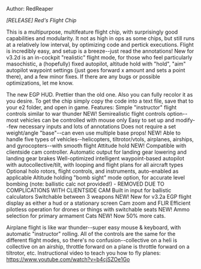 Author: RedReaper

*[RELEASE] Red's Flight Chip*

This is a multipurpose, multifeature flight chip, with surprisingly good capabilities and modularity. It not as high in ops as some chips, but still runs at a relatively low interval, by optimizing code and pertick executions. Flight is incredibly easy, and setup is a breeze--just read the annotations!
New for v3.2d is an in-cockpit "realistic" flight mode, for those who feel particularly masochistic, a (hopefully) fixed autopilot, altitude hold with "hold", "aim" autopilot waypoint settings (just goes forward x amount and sets a point there), and a few minor fixes. If there are any bugs or possible optimizations, let me know.

The new EGP HUD. Prettier than the old one. Also you can fully recolor it as you desire.
To get the chip simply copy the code into a text file, save that to your e2 folder, and open in game.
Features:
Simple "instructor" flight controls similar to war thunder
NEW! Semirealistic flight controls option--most vehicles can be controlled with mouse only
Easy to set up and modify--few necessary inputs and lots of annotations
Does not require a set weight/angle "base"--can even use multiple base props!
NEW! Able to handle five types of vehicles--helicopters, tiltrotor/vtols, airplanes, airships, and gyrocopters--with smooth flight
Attitude hold
NEW! Compatible with clientside cam controller.
Automatic output for landing gear lowering and landing gear brakes
Well-optimized intelligent waypoint-based autopilot with autocollective/tilt, with looping and flight plans for all aircraft types
Optional holo rotors, flight controls, and instruments, auto-enabled as applicable
Altitude holding "bomb sight" mode option, for accurate level bombing (note: ballistic calc not provided!) - REMOVED DUE TO COMPLICATIONS WITH CLIENTSIDE CAM
Built in input for ballistic calculators
Switchable between 3 weapons
NEW! New for v3.2a EGP flight display as either a hud or a stationary screen
Cam zoom and FLIR
Efficient pilotless operation for drones or things with switchable seats
NEW! Ammo selection for primary armament
Cats
NEW! Now 50% more cats.

Airplane flight is like war thunder--super easy mouse & keyboard, with automatic "instructor" rolling. All of the controls are the same for the different flight modes, so there's no confusion--collective on a heli is collective on an airship, throttle forward on a plane is throttle forward on a tiltrotor, etc.
Instructional video to teach you how to fly planes:
https://www.youtube.com/watch?v=b4cjSZOe1Go